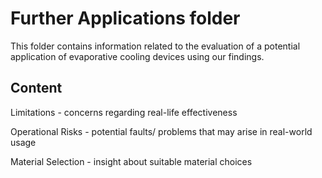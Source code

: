# Further Applications folder

This folder contains information related to the evaluation of a potential application of evaporative cooling devices using our findings. 

## Content

Limitations - concerns regarding real-life effectiveness

Operational Risks - potential faults/ problems that may arise in real-world usage

Material Selection - insight about suitable material choices

